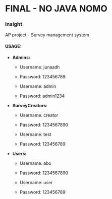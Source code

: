 # FINAL - NO JAVA NOMO

### Insight

AP project - Survey management system

#### USAGE:
* **Admins:**
    - Username: junaadh
    - Password: 123456789
 
      
    - Username: admin
    - Password: admin1234


* **SurveyCreators:**
    - Username: creator
    - Password: 1234567890


    - Username: test
    - Password: 123456789
      

* **Users:**
    - Username: abo
    - Password: 1234567890
      

    - Username: user
    - Password: 123456789
